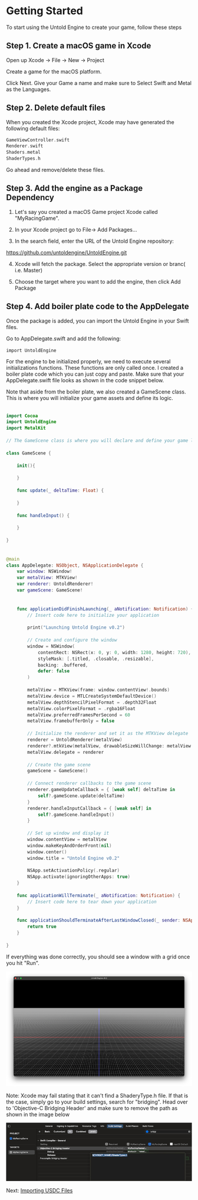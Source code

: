 # Getting Started

To start using the Untold Engine to create your game, follow these steps

## Step 1. Create a macOS game in Xcode

Open up Xcode -> File -> New -> Project

Create a game for the macOS platform.

Click Next. Give your Game a name and make sure to Select Swift and Metal as the Languages.

## Step 2. Delete default files

When you created the Xcode project, Xcode may have generated the following default files:

```swift
GameViewController.swift
Renderer.swift
Shaders.metal
ShaderTypes.h
```
Go ahead and remove/delete these files.

## Step 3. Add the engine as a Package Dependency

1. Let's say you created a macOS Game project Xcode called "MyRacingGame".

2. In your Xcode project go to File-> Add Packages...

3. In the search field, enter the URL of the Untold Engine repository:

https://github.com/untoldengine/UntoldEngine.git 

4. Xcode will fetch the package. Select the appropriate version or branc( i.e. Master)

5. Choose the target where you want to add the engine, then click Add Package 


## Step 4. Add boiler plate code to the AppDelegate

Once the package is added, you can import the Untold Engine in your Swift files. 

Go to AppDelegate.swift and add the following:

`import UntoldEngine`

For the engine to be initialized properly, we need to execute several initializations functions. These functions are only called once. I created a boiler plate code which you can just copy and paste. Make sure that your AppDelegate.swift file looks as shown in the code snippet below.

Note that aside from the boiler plate, we also created a GameScene class. This is where you will initialize your game assets and define its logic.

```swift

import Cocoa
import UntoldEngine
import MetalKit

// The GameScene class is where you will declare and define your game logic.

class GameScene {
    
    init(){
        
    }
    
    func update(_ deltaTime: Float) {

    }

    func handleInput() {

    }
    
}


@main
class AppDelegate: NSObject, NSApplicationDelegate {
    var window: NSWindow!
    var metalView: MTKView!
    var renderer: UntoldRenderer!
    var gameScene: GameScene!


    func applicationDidFinishLaunching(_ aNotification: Notification) {
        // Insert code here to initialize your application
        
        print("Launching Untold Engine v0.2")

        // Create and configure the window
        window = NSWindow(
            contentRect: NSRect(x: 0, y: 0, width: 1280, height: 720),
            styleMask: [.titled, .closable, .resizable],
            backing: .buffered,
            defer: false
        )
        
        metalView = MTKView(frame: window.contentView!.bounds)
        metalView.device = MTLCreateSystemDefaultDevice()
        metalView.depthStencilPixelFormat = .depth32Float
        metalView.colorPixelFormat = .rgba16Float
        metalView.preferredFramesPerSecond = 60
        metalView.framebufferOnly = false

        // Initialize the renderer and set it as the MTKView delegate
        renderer = UntoldRenderer(metalView)
        renderer?.mtkView(metalView, drawableSizeWillChange: metalView.drawableSize)
        metalView.delegate = renderer

        // Create the game scene
        gameScene = GameScene()

        // Connect renderer callbacks to the game scene
        renderer.gameUpdateCallback = { [weak self] deltaTime in
            self?.gameScene.update(deltaTime)
        }
        renderer.handleInputCallback = { [weak self] in
            self?.gameScene.handleInput()
        }

        // Set up window and display it
        window.contentView = metalView
        window.makeKeyAndOrderFront(nil)
        window.center()
        window.title = "Untold Engine v0.2"

        NSApp.setActivationPolicy(.regular)
        NSApp.activate(ignoringOtherApps: true)
    }

    func applicationWillTerminate(_ aNotification: Notification) {
        // Insert code here to tear down your application
    }

    func applicationShouldTerminateAfterLastWindowClosed(_ sender: NSApplication) -> Bool {
        return true
    }

}

```

If everything was done correctly, you should see a window with a grid once you hit "Run".

![untoldenginegrid](../images/UntoldEngineGrid.png)


Note: Xcode may fail stating that it can't find a ShaderyType.h file. If that is the case, simply go to your build settings, search for "bridging". Head over to 'Objective-C Bridging Header' and make sure to remove the path as shown in the image below

![bridgeheader](../images/bridgingheader.png)


Next: [Importing USDC Files](docs/Importing-USD-Files.md)
